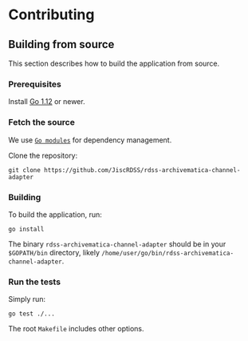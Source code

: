 # Contributing

## Building from source

This section describes how to build the application from source.

### Prerequisites

Install [Go 1.12][1] or newer.

### Fetch the source

We use [`Go modules`][2] for dependency management.

Clone the repository:

    git clone https://github.com/JiscRDSS/rdss-archivematica-channel-adapter

### Building

To build the application, run:

    go install

The binary `rdss-archivematica-channel-adapter` should be in your `$GOPATH/bin`
directory, likely `/home/user/go/bin/rdss-archivematica-channel-adapter`.

### Run the tests

Simply run:

    go test ./...

The root `Makefile` includes other options.

[1]: https://golang.org/doc/install
[2]: https://github.com/golang/go/wiki/Modules
